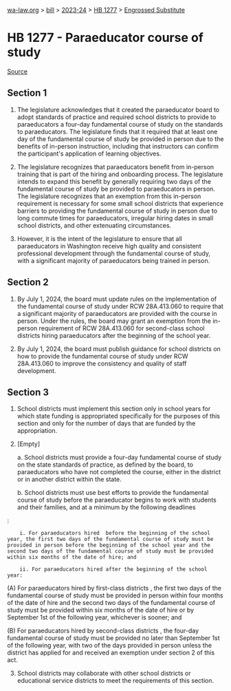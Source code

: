 [wa-law.org](/) > [bill](/bill/) > [2023-24](/bill/2023-24/) > [HB 1277](/bill/2023-24/hb/1277/) > [Engrossed Substitute](/bill/2023-24/hb/1277/S.E/)

# HB 1277 - Paraeducator course of study

[Source](http://lawfilesext.leg.wa.gov/biennium/2023-24/Pdf/Bills/House%20Bills/1277-S.E.pdf)

## Section 1
1. The legislature acknowledges that it created the paraeducator board to adopt standards of practice and required school districts to provide to paraeducators a four-day fundamental course of study on the standards to paraeducators. The legislature finds that it required that at least one day of the fundamental course of study be provided in person due to the benefits of in-person instruction, including that instructors can confirm the participant's application of learning objectives.

2. The legislature recognizes that paraeducators benefit from in-person training that is part of the hiring and onboarding process. The legislature intends to expand this benefit by generally requiring two days of the fundamental course of study be provided to paraeducators in person. The legislature recognizes that an exemption from this in-person requirement is necessary for some small school districts that experience barriers to providing the fundamental course of study in person due to long commute times for paraeducators, irregular hiring dates in small school districts, and other extenuating circumstances.

3. However, it is the intent of the legislature to ensure that all paraeducators in Washington receive high quality and consistent professional development through the fundamental course of study, with a significant majority of paraeducators being trained in person.

## Section 2
1. By July 1, 2024, the board must update rules on the implementation of the fundamental course of study under RCW 28A.413.060 to require that a significant majority of paraeducators are provided with the course in person. Under the rules, the board may grant an exemption from the in-person requirement of RCW 28A.413.060 for second-class school districts hiring paraeducators after the beginning of the school year.

2. By July 1, 2024, the board must publish guidance for school districts on how to provide the fundamental course of study under RCW 28A.413.060 to improve the consistency and quality of staff development.

## Section 3
1. School districts must implement this section only in school years for which state funding is appropriated specifically for the purposes of this section and only for the number of days that are funded by the appropriation.

2. [Empty]

    a. School districts must provide a four-day fundamental course of study on the state standards of practice, as defined by the board, to paraeducators who have not completed the course, either in the district or in another district within the state.

    b. School districts must use best efforts to provide the fundamental course of study before the paraeducator begins to work with students and their families, and at a minimum by the following deadlines

:

        i. For paraeducators hired  before the beginning of the school year, the first two days of the fundamental course of study must be provided in person before the beginning of the school year and the second two days of the fundamental course of study must be provided within six months of the date of hire; and

        ii. For paraeducators hired after the beginning of the school year:

(A) For paraeducators hired by first-class districts , the first two days of the fundamental course of study must be provided in person within four months of the date of hire and the second two days of the fundamental course of study must be provided within six months of the date of hire or by September 1st of the following year, whichever is sooner; and

(B) For paraeducators hired by second-class districts , the four-day fundamental course of study must be provided no later than September 1st of the following year, with two of the days provided in person unless the district has applied for and received an exemption under section 2 of this act.

3. School districts may collaborate with other school districts or educational service districts to meet the requirements of this section.
